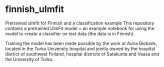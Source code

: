 # finnish_ulmfit
Pretrained ulmfit for Finnish and a classification example
This repository contains a pretrained UlmFit model + an example notebook for using the model to create a classifier on text data (the data is in Finnish).

Training the model has been made possible by the work at Auria Biobank, located in the Turku University hospital and jointly owned by the hospital district of southwest Finland, hospital districts of Satakunta and Vaasa and the University of Turku.
